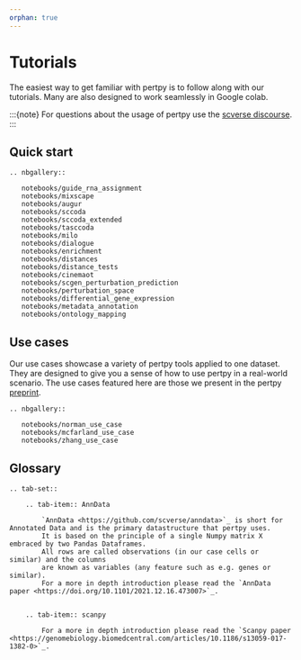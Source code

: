 ```yaml
---
orphan: true
---
```


# Tutorials

The easiest way to get familiar with pertpy is to follow along with our tutorials.
Many are also designed to work seamlessly in Google colab.

:::{note}
For questions about the usage of pertpy use the [scverse discourse](https://discourse.scverse.org/).
:::

## Quick start

```{eval-rst}
.. nbgallery::

   notebooks/guide_rna_assignment
   notebooks/mixscape
   notebooks/augur
   notebooks/sccoda
   notebooks/sccoda_extended
   notebooks/tasccoda
   notebooks/milo
   notebooks/dialogue
   notebooks/enrichment
   notebooks/distances
   notebooks/distance_tests
   notebooks/cinemaot
   notebooks/scgen_perturbation_prediction
   notebooks/perturbation_space
   notebooks/differential_gene_expression
   notebooks/metadata_annotation
   notebooks/ontology_mapping
```

## Use cases
Our use cases showcase a variety of pertpy tools applied to one dataset.
They are designed to give you a sense of how to use pertpy in a real-world scenario.
The use cases featured here are those we present in the pertpy [preprint](https://www.biorxiv.org/content/10.1101/2024.08.04.606516v1).

```{eval-rst}
.. nbgallery::

   notebooks/norman_use_case
   notebooks/mcfarland_use_case
   notebooks/zhang_use_case
```

## Glossary

```{eval-rst}
.. tab-set::

    .. tab-item:: AnnData

        `AnnData <https://github.com/scverse/anndata>`_ is short for Annotated Data and is the primary datastructure that pertpy uses.
        It is based on the principle of a single Numpy matrix X embraced by two Pandas Dataframes.
        All rows are called observations (in our case cells or similar) and the columns
        are known as variables (any feature such as e.g. genes or similar).
        For a more in depth introduction please read the `AnnData paper <https://doi.org/10.1101/2021.12.16.473007>`_.


    .. tab-item:: scanpy

        For a more in depth introduction please read the `Scanpy paper <https://genomebiology.biomedcentral.com/articles/10.1186/s13059-017-1382-0>`_.
```
